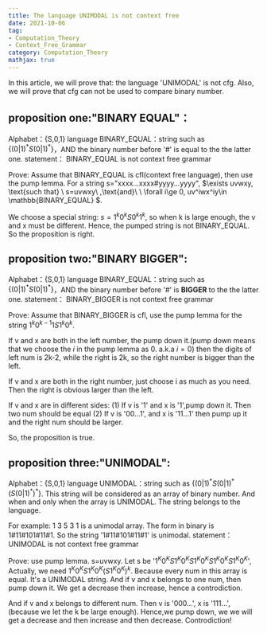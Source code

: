 ```yaml
---
title: The language UNIMODAL is not context free
date: 2021-10-06
tag: 
- Computation_Theory
- Context_Free_Grammar
category: Computation_Theory
mathjax: true
---
```

In this article, we will prove that: the language 'UNIMODAL' is not cfg. Also, we will prove that cfg can not be used to compare binary number.
<!--more-->
## proposition one:"BINARY EQUAL"：
Alphabet：{S,0,1}
language BINARY_EQUAL：string such as $\{(0|1)^* S (0|1)^*\}$，AND the binary number before '#' is equal to the the latter one.
statement： BINARY_EQUAL is not context free grammar

Prove: Assume that BINARY_EQUAL is cfl(context free language), then use the pump lemma. For a string s="xxxx...xxxx#yyyy...yyyy", $\exists uvwxy, \text{such that} \ s=uvwxy\ ,\text{and}\ \ \forall i\ge 0, uv^iwx^iy\in \mathbb{BINARY\_EQUAL} $. 

We choose a special string: $s=1^k0^kS0^k1^k$, so when k is large enough, the v and x must be different. Hence, the pumped string is not BINARY_EQUAL. So the proposition is right.

## proposition two:"BINARY BIGGER":
Alphabet：{S,0,1}
language BINARY_EQUAL：string such as $\{(0|1)^* S (0|1)^*\}$，AND the binary number before '#' is **BIGGER** to the the latter one.
statement： BINARY_BIGGER is not context free grammar

Prove: Assume that BINARY_BIGGER is cfl, use the pump lemma for the string $1^k0^{k-1}1S1^k0^k$. 

If v and x are both in the left number, the pump down it.(pump down means that we choose the $i$ in the pump lemma as 0. a.k.a $i=0$) then the digits of left num is 2k-2, while the right is 2k, so the right number is bigger than the left.

If v and x are both in the right number, just choose i as much as you need. Then the right is obvious larger than the left.

If v and x are in different sides:
(1) If v is '1' and x is '1',pump down it. Then two num should be equal
(2) If v is '00...1', and x is '11...1' then pump up it and the right num should be larger.

So, the proposition is true.

## proposition three:"UNIMODAL":
Alphabet：{S,0,1}
language UNIMODAL：string such as $\{(0|1)^* S (0|1)^*(S(0|1)^*)^*\}$. This string will be considered as an array of binary number. And when and only when the array is UNIMODAL. The string belongs to the language.

For example: 1 3 5 3 1 is a unimodal array. The form in binary is 1#11#101#11#1. So the string '1#11#101#11#1' is unimodal.
statement： UNIMODAL is not context free grammar

Prove: use pump lemma. s=uvwxy. Let s be '$1^K0^KS1^K0^KS1^K0^KS1^K0^KS1^K0^K$', Actually, we need $1^K0^KS1^K0^K(S1^K0^K)^k$. Because every num in this array is equal. It's a UNIMODAL string. And if v and x belongs to one num, then pump down it. We get a decrease then increase, hence a controdiction.

And if v and x belongs to different num. Then v is '000...', x is '111...',(because we let the k be large enough). Hence,we pump down, we we will get a decrease and then increase and then decrease. Controdiction!



